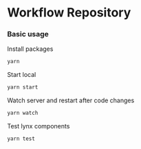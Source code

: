 # Workflow Repository

### Basic usage

Install packages
```zsh 
yarn
```

Start local
```zsh 
yarn start
```

Watch server and restart after code changes
```zsh 
yarn watch
```

Test lynx components
```zsh 
yarn test
```